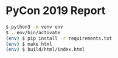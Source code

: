 # PyCon 2019 Report

```bash
$ python3 -m venv env
$ . env/bin/activate
(env) $ pip install -r requirements.txt
(env) $ make html
(env) $ build/html/index.html
```